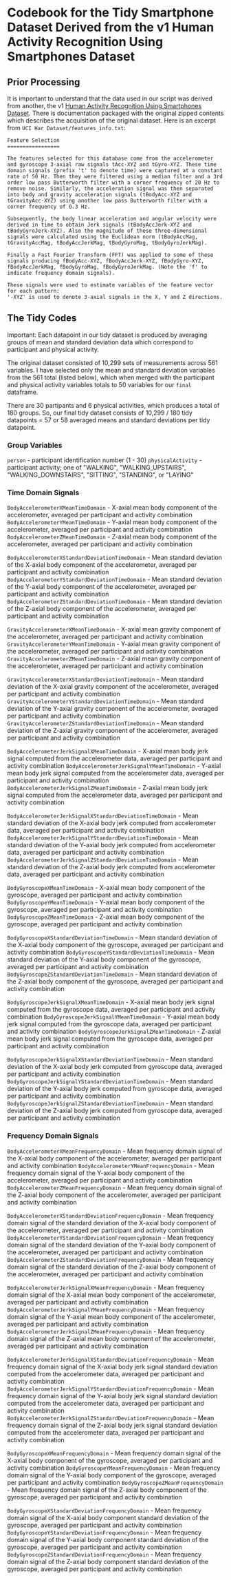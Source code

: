 # Codebook for the Tidy Smartphone Dataset Derived from the v1 Human Activity Recognition Using Smartphones Dataset

## Prior Processing

It is important to understand that the data used in our script was derived from another, the v1 [Human Activity Recognition Using Smartphones Dataset](https://d396qusza40orc.cloudfront.net/getdata%2Fprojectfiles%2FUCI%20HAR%20Dataset.zip).  There is documentation packaged with the original zipped contents which describes the acquisition of the original dataset.  Here is an excerpt from `UCI Har Dataset/features_info.txt`:

```
Feature Selection 
=================

The features selected for this database come from the accelerometer and gyroscope 3-axial raw signals tAcc-XYZ and tGyro-XYZ. These time domain signals (prefix 't' to denote time) were captured at a constant rate of 50 Hz. Then they were filtered using a median filter and a 3rd order low pass Butterworth filter with a corner frequency of 20 Hz to remove noise. Similarly, the acceleration signal was then separated into body and gravity acceleration signals (tBodyAcc-XYZ and tGravityAcc-XYZ) using another low pass Butterworth filter with a corner frequency of 0.3 Hz. 

Subsequently, the body linear acceleration and angular velocity were derived in time to obtain Jerk signals (tBodyAccJerk-XYZ and tBodyGyroJerk-XYZ). Also the magnitude of these three-dimensional signals were calculated using the Euclidean norm (tBodyAccMag, tGravityAccMag, tBodyAccJerkMag, tBodyGyroMag, tBodyGyroJerkMag). 

Finally a Fast Fourier Transform (FFT) was applied to some of these signals producing fBodyAcc-XYZ, fBodyAccJerk-XYZ, fBodyGyro-XYZ, fBodyAccJerkMag, fBodyGyroMag, fBodyGyroJerkMag. (Note the 'f' to indicate frequency domain signals). 

These signals were used to estimate variables of the feature vector for each pattern:  
'-XYZ' is used to denote 3-axial signals in the X, Y and Z directions.
```

## The Tidy Codes

Important: Each datapoint in our tidy dataset is produced by averaging groups of mean and standard deviation data which correspond to participant and physical activity.

The original dataset consisted of 10,299 sets of measurements across 561 variables.  I have selected only the mean and standard deviation variables from the 561 total (listed below), which when merged with the participant and physical activity variables totals to 50 variables for our `final` dataframe.

There are 30 partipants and 6 physical activities, which produces a total of 180 groups.  So, our final tidy dataset consists of 10,299 / 180 tidy datapoints = 57 or 58 averaged means and standard deviations per tidy datapoint.

### Group Variables

`person` - participant identification number (1 - 30)
`physicalActivity` - participant activity; one of "WALKING", "WALKING_UPSTAIRS", "WALKING_DOWNSTAIRS", "SITTING", "STANDING", or "LAYING"

### Time Domain Signals

`BodyAccelerometerXMeanTimeDomain` - X-axial mean body component of the accelerometer, averaged per participant and activity combination
`BodyAccelerometerYMeanTimeDomain` - Y-axial mean body component of the accelerometer, averaged per participant and activity combination
`BodyAccelerometerZMeanTimeDomain` - Z-axial mean body component of the accelerometer, averaged per participant and activity combination

`BodyAccelerometerXStandardDeviationTimeDomain` - Mean standard deviation of the X-axial body component of the accelerometer, averaged per participant and activity combination
`BodyAccelerometerYStandardDeviationTimeDomain` - Mean standard deviation of the Y-axial body component of the accelerometer, averaged per participant and activity combination
`BodyAccelerometerZStandardDeviationTimeDomain` - Mean standard deviation of the Z-axial body component of the accelerometer, averaged per participant and activity combination

`GravityAccelerometerXMeanTimeDomain` - X-axial mean gravity component of the accelerometer, averaged per participant and activity combination
`GravityAccelerometerYMeanTimeDomain` - Y-axial mean gravity component of the accelerometer, averaged per participant and activity combination
`GravityAccelerometerZMeanTimeDomain` - Z-axial mean gravity component of the accelerometer, averaged per participant and activity combination

`GravityAccelerometerXStandardDeviationTimeDomain` - Mean standard deviation of the X-axial gravity component of the accelerometer, averaged per participant and activity combination
`GravityAccelerometerYStandardDeviationTimeDomain` - Mean standard deviation of the Y-axial gravity component of the accelerometer, averaged per participant and activity combination
`GravityAccelerometerZStandardDeviationTimeDomain` - Mean standard deviation of the Z-axial gravity component of the accelerometer, averaged per participant and activity combination

`BodyAccelerometerJerkSignalXMeanTimeDomain` - X-axial mean body jerk signal computed from the accelerometer data, averaged per participant and activity combination
`BodyAccelerometerJerkSignalYMeanTimeDomain` - Y-axial mean body jerk signal computed from the accelerometer data, averaged per participant and activity combination
`BodyAccelerometerJerkSignalZMeanTimeDomain` - Z-axial mean body jerk signal computed from the accelerometer data, averaged per participant and activity combination

`BodyAccelerometerJerkSignalXStandardDeviationTimeDomain` - Mean standard deviation of the X-axial body jerk computed from accelerometer data, averaged per participant and activity combination
`BodyAccelerometerJerkSignalYStandardDeviationTimeDomain` - Mean standard deviation of the Y-axial body jerk computed from accelerometer data, averaged per participant and activity combination
`BodyAccelerometerJerkSignalZStandardDeviationTimeDomain` - Mean standard deviation of the Z-axial body jerk computed from accelerometer data, averaged per participant and activity combination

`BodyGyroscopeXMeanTimeDomain` - X-axial mean body component of the gyroscope, averaged per participant and activity combination
`BodyGyroscopeYMeanTimeDomain` - Y-axial mean body component of the gyroscope, averaged per participant and activity combination
`BodyGyroscopeZMeanTimeDomain` - Z-axial mean body component of the gyroscope, averaged per participant and activity combination

`BodyGyroscopeXStandardDeviationTimeDomain` - Mean standard deviation of the X-axial body component of the gyroscope, averaged per participant and activity combination
`BodyGyroscopeYStandardDeviationTimeDomain` - Mean standard deviation of the Y-axial body component of the gyroscope, averaged per participant and activity combination
`BodyGyroscopeZStandardDeviationTimeDomain` - Mean standard deviation of the Z-axial body component of the gyroscope, averaged per participant and activity combination

`BodyGyroscopeJerkSignalXMeanTimeDomain` - X-axial mean body jerk signal computed from the gyroscope data, averaged per participant and activity combination
`BodyGyroscopeJerkSignalYMeanTimeDomain` - Y-axial mean body jerk signal computed from the gyroscope data, averaged per participant and activity combination
`BodyGyroscopeJerkSignalZMeanTimeDomain` - Z-axial mean body jerk signal computed from the gyroscope data, averaged per participant and activity combination

`BodyGyroscopeJerkSignalXStandardDeviationTimeDomain` - Mean standard deviation of the X-axial body jerk computed from gyroscope data, averaged per participant and activity combination
`BodyGyroscopeJerkSignalYStandardDeviationTimeDomain` - Mean standard deviation of the Y-axial body jerk computed from gyroscope data, averaged per participant and activity combination
`BodyGyroscopeJerkSignalZStandardDeviationTimeDomain` - Mean standard deviation of the Z-axial body jerk computed from gyroscope data, averaged per participant and activity combination

### Frequency Domain Signals

`BodyAccelerometerXMeanFrequencyDomain` - Mean frequency domain signal of the X-axial body component of the accelerometer, averaged per participant and activity combination
`BodyAccelerometerYMeanFrequencyDomain` - Mean frequency domain signal of the Y-axial body component of the accelerometer, averaged per participant and activity combination
`BodyAccelerometerZMeanFrequencyDomain` - Mean frequency domain signal of the Z-axial body component of the accelerometer, averaged per participant and activity combination

`BodyAccelerometerXStandardDeviationFrequencyDomain` - Mean frequency domain signal of the standard deviation of the X-axial body component of the accelerometer, averaged per participant and activity combination
`BodyAccelerometerYStandardDeviationFrequencyDomain` - Mean frequency domain signal of the standard deviation of the Y-axial body component of the accelerometer, averaged per participant and activity combination
`BodyAccelerometerZStandardDeviationFrequencyDomain` - Mean frequency domain signal of the standard deviation of the Z-axial body component of the accelerometer, averaged per participant and activity combination

`BodyAccelerometerJerkSignalXMeanFrequencyDomain` - Mean frequency domain signal of the X-axial mean body component of the accelerometer, averaged per participant and activity combination
`BodyAccelerometerJerkSignalYMeanFrequencyDomain` - Mean frequency domain signal of the Y-axial mean body component of the accelerometer, averaged per participant and activity combination
`BodyAccelerometerJerkSignalZMeanFrequencyDomain` - Mean frequency domain signal of the Z-axial mean body component of the accelerometer, averaged per participant and activity combination

`BodyAccelerometerJerkSignalXStandardDeviationFrequencyDomain` - Mean frequency domain signal of the X-axial body jerk signal standard deviation computed from the accelerometer data, averaged per participant and activity combination
`BodyAccelerometerJerkSignalYStandardDeviationFrequencyDomain` - Mean frequency domain signal of the Y-axial body jerk signal standard deviation computed from the accelerometer data, averaged per participant and activity combination
`BodyAccelerometerJerkSignalZStandardDeviationFrequencyDomain` - Mean frequency domain signal of the Z-axial body jerk signal standard deviation computed from the accelerometer data, averaged per participant and activity combination

`BodyGyroscopeXMeanFrequencyDomain` - Mean frequency domain signal of the X-axial body component of the gyroscope, averaged per participant and activity combination
`BodyGyroscopeYMeanFrequencyDomain` - Mean frequency domain signal of the Y-axial body component of the gyroscope, averaged per participant and activity combination
`BodyGyroscopeZMeanFrequencyDomain` - Mean frequency domain signal of the Z-axial body component of the gyroscope, averaged per participant and activity combination

`BodyGyroscopeXStandardDeviationFrequencyDomain` - Mean frequency domain signal of the X-axial body component standard deviation of the gyroscope, averaged per participant and activity combination
`BodyGyroscopeYStandardDeviationFrequencyDomain` - Mean frequency domain signal of the Y-axial body component standard deviation of the gyroscope, averaged per participant and activity combination
`BodyGyroscopeZStandardDeviationFrequencyDomain` - Mean frequency domain signal of the Z-axial body component standard deviation of the gyroscope, averaged per participant and activity combination
